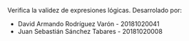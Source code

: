 Verifica la validez de expresiones lógicas.
Desarrolado por:
- David Armando Rodríguez Varón - 20181020041
- Juan Sebastián Sánchez Tabares - 20181020008